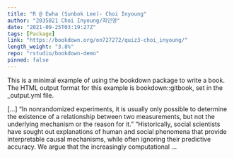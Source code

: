 ```yaml
---
title: "R @ Ewha (Sunbok Lee)- Choi Inyoung"
author: "2035021 Choi Inyoung/최인영"
date: "2021-09-25T03:19:27Z"
tags: [Package]
link: "https://bookdown.org/on727272/quiz3-choi_inyoung/"
length_weight: "3.8%"
repo: "rstudio/bookdown-demo"
pinned: false
---
```


<p>This is a minimal example of using the bookdown package to write a book. The HTML output format for this example is bookdown::gitbook, set in the _output.yml file.</p> [...] “In nonrandomized experiments, it is usually only possible to determine the existence of a relationship between two measurements, but not the underlying mechanism or the reason for it.” “Historically, social scientists have sought out explanations of human and social phenomena that provide interpretable causal mechanisms, while often ignoring their predictive accuracy. We argue that the increasingly computational ...
